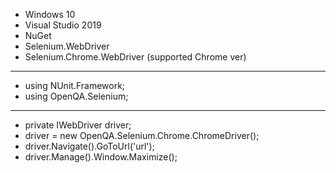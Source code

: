 * Windows 10
* Visual Studio 2019
* NuGet
* Selenium.WebDriver
* Selenium.Chrome.WebDriver (supported Chrome ver)
___
* using NUnit.Framework;
* using OpenQA.Selenium;
___
* private IWebDriver driver;
* driver = new OpenQA.Selenium.Chrome.ChromeDriver();
* driver.Navigate().GoToUrl('url');
* driver.Manage().Window.Maximize();

